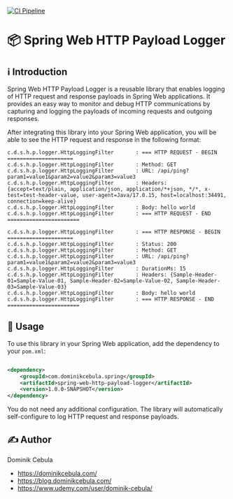 [![CI Pipeline](https://github.com/dominikcebula/spring-web-http-payload-logger/actions/workflows/maven.yml/badge.svg)](https://github.com/dominikcebula/spring-web-http-payload-logger/actions/workflows/maven.yml)

# 📦 Spring Web HTTP Payload Logger

## ℹ️ Introduction

Spring Web HTTP Payload Logger is a reusable library that enables logging of HTTP request and response payloads in
Spring Web applications. It provides an easy way to monitor and debug HTTP communications by capturing and logging the
payloads of incoming requests and outgoing responses.

After integrating this library into your Spring Web application, you will be able to see the HTTP request and response
in the following format:

```text
c.d.s.h.p.logger.HttpLoggingFilter       : === HTTP REQUEST - BEGIN =====================
c.d.s.h.p.logger.HttpLoggingFilter       : Method: GET
c.d.s.h.p.logger.HttpLoggingFilter       : URL: /api/ping?param1=value1&param2=value2&param3=value3
c.d.s.h.p.logger.HttpLoggingFilter       : Headers: {accept=text/plain, application/json, application/*+json, */*, x-test=test-header-value, user-agent=Java/17.0.15, host=localhost:34491, connection=keep-alive}
c.d.s.h.p.logger.HttpLoggingFilter       : Body: hello world
c.d.s.h.p.logger.HttpLoggingFilter       : === HTTP REQUEST - END =======================

c.d.s.h.p.logger.HttpLoggingFilter       : === HTTP RESPONSE - BEGIN =====================
c.d.s.h.p.logger.HttpLoggingFilter       : Status: 200
c.d.s.h.p.logger.HttpLoggingFilter       : Method: GET
c.d.s.h.p.logger.HttpLoggingFilter       : URL: /api/ping?param1=value1&param2=value2&param3=value3
c.d.s.h.p.logger.HttpLoggingFilter       : DurationMs: 15
c.d.s.h.p.logger.HttpLoggingFilter       : Headers: {Sample-Header-01=Sample-Value-01, Sample-Header-02=Sample-Value-02, Sample-Header-03=Sample-Value-03}
c.d.s.h.p.logger.HttpLoggingFilter       : Body: hello world
c.d.s.h.p.logger.HttpLoggingFilter       : === HTTP RESPONSE - END =======================
```

## 🚀 Usage

To use this library in your Spring Web application, add the dependency to your `pom.xml`:

```xml

<dependency>
    <groupId>com.dominikcebula.spring</groupId>
    <artifactId>spring-web-http-payload-logger</artifactId>
    <version>1.0.0-SNAPSHOT</version>
</dependency>
```

You do not need any additional configuration. The library will automatically self-configure to log HTTP request and
response payloads.

## ✍️ Author

Dominik Cebula

- https://dominikcebula.com/
- https://blog.dominikcebula.com/
- https://www.udemy.com/user/dominik-cebula/
